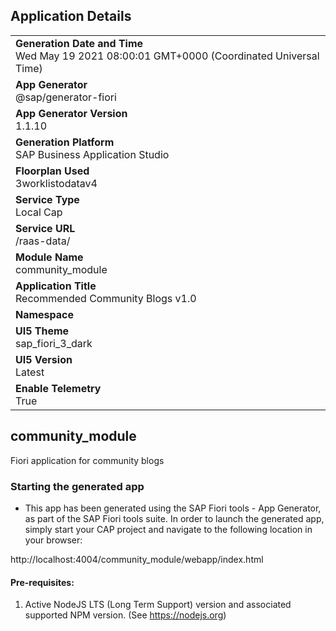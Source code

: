 ## Application Details
|               |
| ------------- |
|**Generation Date and Time**<br>Wed May 19 2021 08:00:01 GMT+0000 (Coordinated Universal Time)|
|**App Generator**<br>@sap/generator-fiori|
|**App Generator Version**<br>1.1.10|
|**Generation Platform**<br>SAP Business Application Studio|
|**Floorplan Used**<br>3worklistodatav4|
|**Service Type**<br>Local Cap|
|**Service URL**<br>/raas-data/
|**Module Name**<br>community_module|
|**Application Title**<br>Recommended Community Blogs v1.0|
|**Namespace**<br>|
|**UI5 Theme**<br>sap_fiori_3_dark|
|**UI5 Version**<br>Latest|
|**Enable Telemetry**<br>True|

## community_module

Fiori application for community blogs

### Starting the generated app

-   This app has been generated using the SAP Fiori tools - App Generator, as part of the SAP Fiori tools suite.  In order to launch the generated app, simply start your CAP project and navigate to the following location in your browser:

http://localhost:4004/community_module/webapp/index.html

#### Pre-requisites:

1. Active NodeJS LTS (Long Term Support) version and associated supported NPM version.  (See https://nodejs.org)


